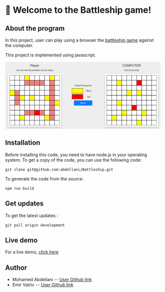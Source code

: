 # 🚀 Welcome to the Battleship game!
## About the program

In this project, user can play using a browser the [battleship game](https://en.wikipedia.org/wiki/Battleship_(game)) against  the computer.

This project is implemented using javascript. 

![Screenshot](https://raw.githubusercontent.com/abdellani/Battleship/add-player/screenshot.png)


## Installation

Before installing this code, you need to have node.js in your operating system. To get a copy of the code, you can use the following code:
```
git clone git@github.com:abdellani/Battleship.git
```
To generate the code from the source:
```
npm run build
```
## Get updates

To get the latest updates :
```
git pull origin development
```
## Live demo

For a live demo, [click here](https://rawcdn.githack.com/abdellani/Battleship/af26304bdf8c7177c6fcedef8785c8b92a1c1699/dist/index.html)

## Author 
- Mohamed Abdellani -- [User Github link](https://github.com/abdellani)
- Emir Vatric -- [User Github link](https://github.com/EmirVatric)
